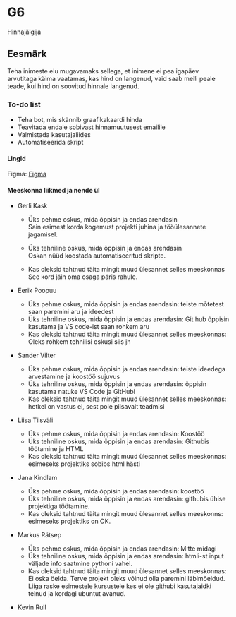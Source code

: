 # G6

Hinnajälgija

## Eesmärk

Teha inimeste elu mugavamaks sellega, et inimene ei pea igapäev arvutitaga käima vaatamas, kas hind on langenud,
vaid saab meili peale teade, kui hind on soovitud hinnale langenud.

### To-do list

- Teha bot, mis skännib graafikakaardi hinda
- Teavitada endale sobivast hinnamuutusest emailile
- Valmistada kasutajaliides
- Automatiseerida skript

#### Lingid

Figma: 
<a href="https://www.figma.com/file/8WvCoPgAxBblugCrT8ofdY/Spingo-Login-Signup-UI-Patterns-Community">Figma</a>

#### Meeskonna liikmed ja nende ül


- Gerli Kask
     - Üks pehme oskus, mida õppisin ja endas arendasin<br>
       Sain esimest korda kogemust projekti juhina ja tööülesannete jagamisel.
    
     - Üks tehniline oskus, mida õppisin ja endas arendasin<br>
       Oskan nüüd koostada automatiseeritud skripte.
       
     - Kas oleksid tahtnud täita mingit muud ülesannet selles meeskonnas<br>
       See kord jäin oma osaga päris rahule. 
      
- Eerik Poopuu
     - Üks pehme oskus, mida õppisin ja endas arendasin: teiste mõtetest saan paremini aru ja ideedest
     - Üks tehniline oskus, mida õppisin ja endas arendasin: Git hub õppisin kasutama ja VS code-ist saan rohkem aru
     - Kas oleksid tahtnud täita mingit muud ülesannet selles meeskonnas: Oleks rohkem tehnilisi oskusi siis jh
      
- Sander Vilter
     - Üks pehme oskus, mida õppisin ja endas arendasin: teiste ideedega arvestamine ja koostöö sujuvus
     - Üks tehniline oskus, mida õppisin ja endas arendasin: õppisin kasutama natuke VS Code ja GitHubi
     - Kas oleksid tahtnud täita mingit muud ülesannet selles meeskonnas: hetkel on vastus ei, sest pole piisavalt teadmisi
      
- Liisa Tiisväli
     - Üks pehme oskus, mida õppisin ja endas arendasin: Koostöö 
     - Üks tehniline oskus, mida õppisin ja endas arendasin: Githubis töötamine ja HTML
    -  Kas oleksid tahtnud täita mingit muud ülesannet selles meeskonnas: esimeseks projektiks sobibs html hästi
      
- Jana Kindlam
    -  Üks pehme oskus, mida õppisin ja endas arendasin: koostöö
    -  Üks tehniline oskus, mida õppisin ja endas arendasin: githubis ühise projektiga töötamine.
    -  Kas oleksid tahtnud täita mingit muud ülesannet selles meeskonns: esimeseks projektiks on OK.
      
- Markus Rätsep
    -  Üks pehme oskus, mida õppisin ja endas arendasin: Mitte midagi
    -  Üks tehniline oskus, mida õppisin ja endas arendasin: htmli-st input väljade info saatmine pythoni vahel.
    -  Kas oleksid tahtnud täita mingit muud ülesannet selles meeskonnas: Ei oska öelda. Terve projekt oleks võinud olla paremini läbimõeldud. Liiga raske esimestele kursustele kes ei ole githubi kasutajaidki teinud ja kordagi ubuntut avanud.
      
- Kevin Rull




